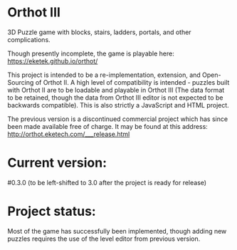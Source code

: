 # Orthot III
3D Puzzle game with blocks, stairs, ladders, portals, and other complications.

Though presently incomplete, the game is playable here:
https://eketek.github.io/orthot/

This project is intended to be a re-implementation, extension, and Open-Sourcing of Orthot II.  A high level of compatibility is intended - puzzles built with Orthot II are to be loadable and playable in Orthot III (The data format to be retained, though the data from Orthot III editor is not expected to be backwards compatible).  This is also strictly a JavaScript and HTML project.

The previous version is a discontinued commercial project which has since been made available free of charge.  It may be found at this address:
http://orthot.eketech.com/___release.html

# Current version:  
#0.3.0 (to be left-shifted to 3.0 after the project is ready for release)

# Project status:  
Most of the game has successfully been implemented, though adding new puzzles requires the use of the level editor from previous version.

